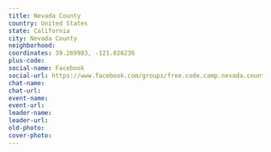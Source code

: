 ```yaml
---
title: Nevada County
country: United States
state: California
city: Nevada County
neighborhood: 
coordinates: 39.269983, -121.026236
plus-code:
social-name: Facebook
social-url: https://www.facebook.com/groups/free.code.camp.nevada.county
chat-name:
chat-url:
event-name:
event-url:
leader-name:
leader-url:
old-photo: 
cover-photo:
---
```

